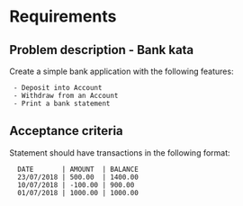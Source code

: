 # Requirements

## Problem description - Bank kata

Create a simple bank application with the following features:

     - Deposit into Account
     - Withdraw from an Account
     - Print a bank statement

## Acceptance criteria

Statement should have transactions in the following format:

```
  DATE       | AMOUNT  | BALANCE
  23/07/2018 | 500.00  | 1400.00
  10/07/2018 | -100.00 | 900.00
  01/07/2018 | 1000.00 | 1000.00
```

